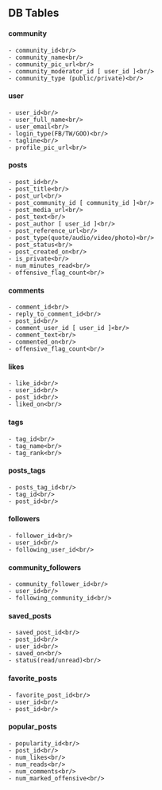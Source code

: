 ## DB Tables

#### community<br/>
	- community_id<br/>
	- community_name<br/>
	- community_pic_url<br/>
	- community_moderator_id [ user_id ]<br/>
	- community_type (public/private)<br/>

#### user<br/>
	- user_id<br/>
	- user_full_name<br/>
	- user_email<br/>
	- login_type(FB/TW/GOO)<br/>
	- tagline<br/>
	- profile_pic_url<br/>

#### posts<br/>
	- post_id<br/>
	- post_title<br/>
	- post_url<br/>
	- post_community_id [ community_id ]<br/>
	- post_media_url<br/>
	- post_text<br/>
	- post_author [ user_id ]<br/>
	- post_reference_url<br/>
	- post_type(quote/audio/video/photo)<br/>
	- post_status<br/>
	- post_created_on<br/>
	- is_private<br/>
	- num_minutes_read<br/>
	- offensive_flag_count<br/>

#### comments<br/>
	- comment_id<br/>
	- reply_to_comment_id<br/>
	- post_id<br/>
	- comment_user_id [ user_id ]<br/>
	- comment_text<br/>
	- commented_on<br/>
	- offensive_flag_count<br/>

#### likes<br/>
	- like_id<br/>
	- user_id<br/>
	- post_id<br/>
	- liked_on<br/>

#### tags<br/>
	- tag_id<br/>
	- tag_name<br/>
	- tag_rank<br/>

#### posts_tags<br/>
	- posts_tag_id<br/>
	- tag_id<br/>
	- post_id<br/>

#### followers<br/>
	- follower_id<br/>
	- user_id<br/>
	- following_user_id<br/>

#### community_followers<br/>
	- community_follower_id<br/>
	- user_id<br/>
	- following_community_id<br/>

#### saved_posts<br/>
	- saved_post_id<br/>
	- post_id<br/>
	- user_id<br/>
	- saved_on<br/>
	- status(read/unread)<br/>

#### favorite_posts<br/>
	- favorite_post_id<br/>
	- user_id<br/>
	- post_id<br/>

#### popular_posts<br/>
	- popularity_id<br/>
	- post_id<br/>
	- num_likes<br/>
	- num_reads<br/>
	- num_comments<br/>
	- num_marked_offensive<br/>
